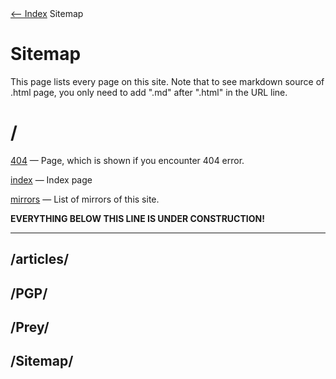 <!DOCTYPE html>
<html>
<head>
<meta name="description" content="Sitemap" />
<meta name="keywords" content="Sitemap" />
<meta name="author" content="Mika Suomalainen" />
<meta charset="UTF-8" />
<link rel="canonical" href="http://mkaysi.github.com/sitemap/sitemap.html">
<title>Sitemap</title>
<link rel="stylesheet" type="text/css" href="../tyyli.css" />
</head>
<body>
<text align=left><a href="../index.html"><-- Index</a></text align>
<text align=center></text align>
<text align=left>Sitemap</text align>

# Sitemap

This page lists every page on this site.
Note that to see markdown source of .html page, you only need to add ".md" after ".html" in the URL line.

# /

[404] — Page, which is shown if you encounter 404 error.

[index] — Index page

[mirrors] — List of mirrors of this site.

[404]:../404.html
[index]:../index.html
[mirrors]:../mirrors.html

<strong>EVERYTHING BELOW THIS LINE IS UNDER CONSTRUCTION!</strong>
<hr/>

## /articles/

## /PGP/

## /Prey/

## /Sitemap/
